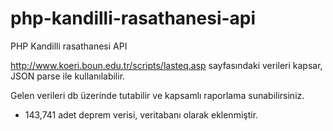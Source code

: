 # php-kandilli-rasathanesi-api
PHP Kandilli rasathanesi API

http://www.koeri.boun.edu.tr/scripts/lasteq.asp sayfasındaki verileri kapsar, JSON parse ile kullanılabilir.

Gelen verileri db üzerinde tutabilir ve kapsamlı raporlama sunabilirsiniz.
- 143,741 adet deprem verisi, veritabanı olarak eklenmiştir.
